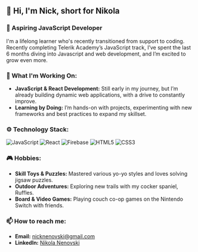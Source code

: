 ## 👋 Hi, I'm Nick, short for Nikola

### 🎯 Aspiring JavaScript Developer

I'm a lifelong learner who's recently transitioned from support to coding. Recently completing Telerik Academy’s JavaScript track, I’ve spent the last 6 months diving into Javascript and web development, and I’m excited to grow even more.

### 🚀 What I'm Working On:
- **JavaScript & React Development:** Still early in my journey, but I’m already building dynamic web applications, with a drive to constantly improve.
- **Learning by Doing:** I’m hands-on with projects, experimenting with new frameworks and best practices to expand my skillset.

### ⚙️ Technology Stack:
![JavaScript](https://img.shields.io/badge/JavaScript-F7DF1E?style=for-the-badge&logo=javascript&logoColor=black)
![React](https://img.shields.io/badge/React-20232A?style=for-the-badge&logo=react&logoColor=61DAFB)
![Firebase](https://img.shields.io/badge/Firebase-FFCA28?style=for-the-badge&logo=firebase&logoColor=black)
![HTML5](https://img.shields.io/badge/HTML5-E34F26?style=for-the-badge&logo=html5&logoColor=white)
![CSS3](https://img.shields.io/badge/CSS3-1572B6?style=for-the-badge&logo=css3&logoColor=white)

### 🎮 Hobbies:
- **Skill Toys & Puzzles:** Mastered various yo-yo styles and loves solving jigsaw puzzles.
- **Outdoor Adventures:** Exploring new trails with my cocker spaniel, Ruffles.
- **Board & Video Games:** Playing couch co-op games on the Nintendo Switch with friends.

### 📫 How to reach me:
- **Email:** nicknenovski@gmail.com
- **LinkedIn:** [Nikola Nenovski](https://www.linkedin.com/in/nikola-nenovski-326291324/)
